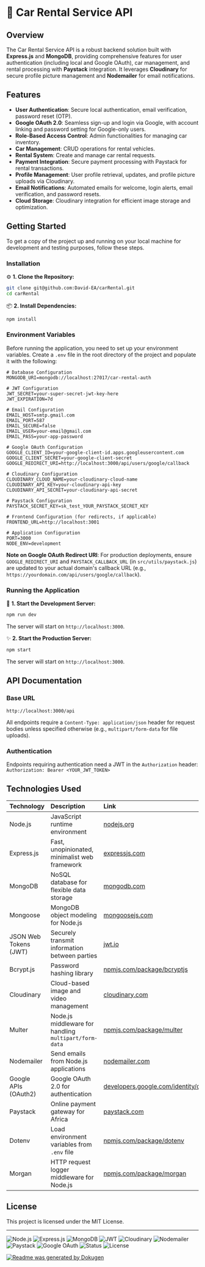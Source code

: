 # 🚗 Car Rental Service API

## Overview
The Car Rental Service API is a robust backend solution built with **Express.js** and **MongoDB**, providing comprehensive features for user authentication (including local and Google OAuth), car management, and rental processing with **Paystack** integration. It leverages **Cloudinary** for secure profile picture management and **Nodemailer** for email notifications.

## Features
-   **User Authentication**: Secure local authentication, email verification, password reset (OTP).
-   **Google OAuth 2.0**: Seamless sign-up and login via Google, with account linking and password setting for Google-only users.
-   **Role-Based Access Control**: Admin functionalities for managing car inventory.
-   **Car Management**: CRUD operations for rental vehicles.
-   **Rental System**: Create and manage car rental requests.
-   **Payment Integration**: Secure payment processing with Paystack for rental transactions.
-   **Profile Management**: User profile retrieval, updates, and profile picture uploads via Cloudinary.
-   **Email Notifications**: Automated emails for welcome, login alerts, email verification, and password resets.
-   **Cloud Storage**: Cloudinary integration for efficient image storage and optimization.

## Getting Started
To get a copy of the project up and running on your local machine for development and testing purposes, follow these steps.

### Installation
⚙️ **1. Clone the Repository:**
```bash
git clone git@github.com:David-EA/carRental.git
cd carRental
```

📦 **2. Install Dependencies:**
```bash
npm install
```

### Environment Variables
Before running the application, you need to set up your environment variables. Create a `.env` file in the root directory of the project and populate it with the following:

```env
# Database Configuration
MONGODB_URI=mongodb://localhost:27017/car-rental-auth

# JWT Configuration
JWT_SECRET=your-super-secret-jwt-key-here
JWT_EXPIRATION=7d

# Email Configuration
EMAIL_HOST=smtp.gmail.com
EMAIL_PORT=587
EMAIL_SECURE=false
EMAIL_USER=your-email@gmail.com
EMAIL_PASS=your-app-password

# Google OAuth Configuration
GOOGLE_CLIENT_ID=your-google-client-id.apps.googleusercontent.com
GOOGLE_CLIENT_SECRET=your-google-client-secret
GOOGLE_REDIRECT_URI=http://localhost:3000/api/users/google/callback

# Cloudinary Configuration
CLOUDINARY_CLOUD_NAME=your-cloudinary-cloud-name
CLOUDINARY_API_KEY=your-cloudinary-api-key
CLOUDINARY_API_SECRET=your-cloudinary-api-secret

# Paystack Configuration
PAYSTACK_SECRET_KEY=sk_test_YOUR_PAYSTACK_SECRET_KEY

# Frontend Configuration (for redirects, if applicable)
FRONTEND_URL=http://localhost:3001

# Application Configuration
PORT=3000
NODE_ENV=development
```
**Note on Google OAuth Redirect URI**: For production deployments, ensure `GOOGLE_REDIRECT_URI` and `PAYSTACK_CALLBACK_URL` (in `src/utils/paystack.js`) are updated to your actual domain's callback URL (e.g., `https://yourdomain.com/api/users/google/callback`).

### Running the Application
🚀 **1. Start the Development Server:**
```bash
npm run dev
```
The server will start on `http://localhost:3000`.

✨ **2. Start the Production Server:**
```bash
npm start
```
The server will start on `http://localhost:3000`.

## API Documentation

### Base URL
`http://localhost:3000/api`

All endpoints require a `Content-Type: application/json` header for request bodies unless specified otherwise (e.g., `multipart/form-data` for file uploads).

### Authentication
Endpoints requiring authentication need a JWT in the `Authorization` header:
`Authorization: Bearer <YOUR_JWT_TOKEN>`


## Technologies Used
| Technology         | Description                                     | Link                                            |
| :----------------- | :---------------------------------------------- | :---------------------------------------------- |
| Node.js            | JavaScript runtime environment                  | [nodejs.org](https://nodejs.org/)               |
| Express.js         | Fast, unopinionated, minimalist web framework   | [expressjs.com](https://expressjs.com/)         |
| MongoDB            | NoSQL database for flexible data storage        | [mongodb.com](https://www.mongodb.com/)         |
| Mongoose           | MongoDB object modeling for Node.js             | [mongoosejs.com](https://mongoosejs.com/)       |
| JSON Web Tokens (JWT) | Securely transmit information between parties | [jwt.io](https://jwt.io/)                       |
| Bcrypt.js          | Password hashing library                        | [npmjs.com/package/bcryptjs](https://www.npmjs.com/package/bcryptjs) |
| Cloudinary         | Cloud-based image and video management          | [cloudinary.com](https://cloudinary.com/)       |
| Multer             | Node.js middleware for handling `multipart/form-data` | [npmjs.com/package/multer](https://www.npmjs.com/package/multer) |
| Nodemailer         | Send emails from Node.js applications           | [nodemailer.com](https://nodemailer.com/)       |
| Google APIs (OAuth2) | Google OAuth 2.0 for authentication           | [developers.google.com/identity/oauth2](https://developers.google.com/identity/oauth2/) |
| Paystack           | Online payment gateway for Africa               | [paystack.com](https://paystack.com/)           |
| Dotenv             | Load environment variables from `.env` file     | [npmjs.com/package/dotenv](https://www.npmjs.com/package/dotenv) |
| Morgan             | HTTP request logger middleware for Node.js      | [npmjs.com/package/morgan](https://www.npmjs.com/package/morgan) |

## License
This project is licensed under the MIT License.


---

![Node.js](https://img.shields.io/badge/Node.js-339933?style=for-the-badge&logo=nodedotjs&logoColor=white)
![Express.js](https://img.shields.io/badge/Express.js-000000?style=for-the-badge&logo=express&logoColor=white)
![MongoDB](https://img.shields.io/badge/MongoDB-47A248?style=for-the-badge&logo=mongodb&logoColor=white)
![JWT](https://img.shields.io/badge/JWT-000000?style=for-the-badge&logo=json-web-tokens&logoColor=white)
![Cloudinary](https://img.shields.io/badge/Cloudinary-3399CC?style=for-the-badge&logo=cloudinary&logoColor=white)
![Nodemailer](https://img.shields.io/badge/Nodemailer-000000?style=for-the-badge&logo=nodemailer&logoColor=white)
![Paystack](https://img.shields.io/badge/Paystack-00C3F7?style=for-the-badge&logo=paystack&logoColor=black)
![Google OAuth](https://img.shields.io/badge/Google%20OAuth-4285F4?style=for-the-badge&logo=google&logoColor=white)
![Status](https://img.shields.io/badge/Status-Active-brightgreen)
![License](https://img.shields.io/badge/License-MIT-blue.svg)

[![Readme was generated by Dokugen](https://img.shields.io/badge/Readme%20was%20generated%20by-Dokugen-brightgreen)](https://www.npmjs.com/package/dokugen)